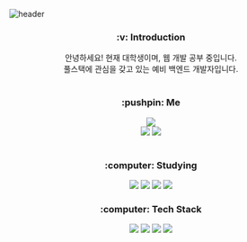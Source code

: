 ![header](https://capsule-render.vercel.app/api?type=waving&color=auto&height=200&section=header&text=DaanChoi&fontSize=100&animation=twinkling)

<h3 align=center>
  :v: <b>Introduction</b>
</h3>
<div align=center>
  안녕하세요! 현재 대학생이며, 웹 개발 공부 중입니다.</br>
  풀스택에 관심을 갖고 있는 예비 백엔드 개발자입니다.
</div></br>

<h3 align=center>
  :pushpin: <b>Me</b>
</h3>
<div align=center>
  <a href="https://hits.seeyoufarm.com"><img src="https://hits.seeyoufarm.com/api/count/incr/badge.svg?url=https%3A%2F%2Fgithub.com%2FDaanChoi&count_bg=%23878787&title_bg=%23000000&icon=github.svg&icon_color=%23E7E7E7&title=today+%2F+total&edge_flat=false"/></a></br>
  <a href="https://www.instagram.com/ekdksdl11/"><img src="https://img.shields.io/badge/Instagram-E4405F?style=flat&logo=Instagram&logoColor=white"/></a>
  <a href="https://ekdksdl.tistory.com/"><img src="https://img.shields.io/badge/-Tistory-black"/></a>
 </div></br>

<h3 align=center>
  :computer: <b>Studying</b>
</h3>
<div align=center>
  <img src="https://img.shields.io/badge/Spring-6DB33F?style=flat&logo=Spring&logoColor=white"/>
  <img src="https://img.shields.io/badge/Node.js-339933?style=flat&logo=Node.js&logoColor=white"/>
  <img src="https://img.shields.io/badge/MySQL-4479A1?style=flat&logo=MySQL&logoColor=white"/>
  <img src="https://img.shields.io/badge/-JAVA-9cf">
</div>

<h3 align=center>
  :computer: <b>Tech Stack</b>
</h3>
<div align=center>
  <img src="https://img.shields.io/badge/C-A8B9CC?style=flat&logo=C&logoColor=white"/>
  <img src="https://img.shields.io/badge/Python-3776AB?style=flat&logo=Python&logoColor=white"/>
  <img src="https://img.shields.io/badge/HTML5-E34F26?style=flat&logo=HTML5&logoColor=white"/>
  <img src="https://img.shields.io/badge/CSS3-1572B6?style=flat&logo=CSS3&logoColor=white"/>
</div>

<!-- ### Hi there 👋 -->

<!--
**DaanChoi/DaanChoi** is a ✨ _special_ ✨ repository because its `README.md` (this file) appears on your GitHub profile.

Here are some ideas to get you started:

- 🔭 I’m currently working on ...
- 🌱 I’m currently learning ...
- 👯 I’m looking to collaborate on ...
- 🤔 I’m looking for help with ...
- 💬 Ask me about ...
- 📫 How to reach me: ...
- 😄 Pronouns: ...
- ⚡ Fun fact: ...
ref) https://yoon990.tistory.com/38
-->
